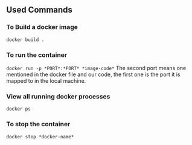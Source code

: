 ## Used Commands

### To Build a docker image
`docker build .`

### To run the container
`docker run -p *PORT*:*PORT* *image-code*`
The second port means one mentioned in the docker file and our code, the first one is the port it is mapped to in the local machine.

### View all running docker processes
`docker ps`

### To stop the container
`docker stop *docker-name*`


